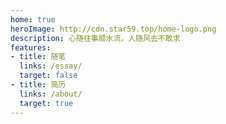 ```yaml
---
home: true
heroImage: http://cdn.star59.top/home-logo.png
description: 心随往事顺水流，人随风去不敢求
features:
- title: 随笔
  links: /essay/
  target: false
- title: 简历
  links: /about/
  target: true
---
```

